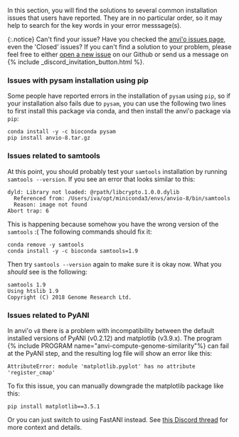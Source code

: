 In this section, you will find the solutions to several common installation issues that users have reported. They are in no particular order, so it may help to search for the key words in your error messsage(s).

{:.notice}
Can't find your issue? Have you checked the [anvi'o issues page](https://github.com/merenlab/anvio/issues), even the 'Closed' issues? If you can't find a solution to your problem, please feel free to either [open a new issue](https://github.com/merenlab/anvio/issues/new?assignees=&labels=&projects=&template=bug-report.md&title=%5BBUG%5D+Replace+this+text+with+a+short+but+descriptive+title) on our Github or send us a message on {% include _discord_invitation_button.html %}.

### Issues with pysam installation using pip

Some people have reported errors in the installation of `pysam` using `pip`, so if your installation also fails due to `pysam`, you can use the following two lines to first install this package via conda, and then install the anvi'o package via `pip`:

```
conda install -y -c bioconda pysam
pip install anvio-8.tar.gz
```

### Issues related to samtools

At this point, you should probably test your `samtools` installation by running `samtools --version`. If you see an error that looks similar to this:

```
dyld: Library not loaded: @rpath/libcrypto.1.0.0.dylib
  Referenced from: /Users/iva/opt/miniconda3/envs/anvio-8/bin/samtools
  Reason: image not found
Abort trap: 6
```

This is happening because somehow you have the wrong version of the `samtools` :( The following commands should fix it:

```
conda remove -y samtools
conda install -y -c bioconda samtools=1.9
```

Then try `samtools --version` again to make sure it is okay now. What you _should_ see is the following:

```
samtools 1.9
Using htslib 1.9
Copyright (C) 2018 Genome Research Ltd.
```

### Issues related to PyANI

In anvi'o `v8` there is a problem with incompatibility between the default installed versions of PyANI (v0.2.12) and matplotlib (v3.9.x). The program {% include PROGRAM name="anvi-compute-genome-similarity"%} can fail at the PyANI step, and the resulting log file will show an error like this:

```
AttributeError: module 'matplotlib.pyplot' has no attribute 'register_cmap'
```

To fix this issue, you can manually downgrade the matplotlib package like this:
```
pip install matplotlib==3.5.1
```

Or you can just switch to using FastANI instead. See [this Discord thread](https://discord.com/channels/1002537821212512296/1243341200694710363/1243341200694710363) for more context and details.